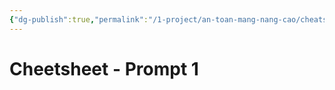 ```yaml
---
{"dg-publish":true,"permalink":"/1-project/an-toan-mang-nang-cao/cheatsheet-chuong-4/","title":"Cheatsheet chương 4","tags":["cheatsheet"],"created":"2025-06-24T20:04:41.873+07:00"}
---
```




# Cheetsheet - Prompt 1

